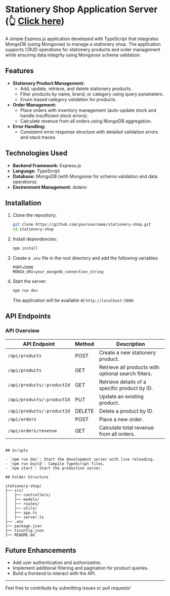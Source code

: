 # Stationery Shop Application Server (👆 <a href="https://stationery-shop-server-iota.vercel.app/" target="_blank" title="Click to view the live server">Click here</a>)
 

A simple Express.js application developed with TypeScript that integrates MongoDB (using Mongoose) to manage a stationery shop. The application supports CRUD operations for stationery products and order management while ensuring data integrity using Mongoose schema validation.

## Features

- **Stationery Product Management:**
  - Add, update, retrieve, and delete stationery products.
  - Filter products by name, brand, or category using query parameters.
  - Enum-based category validation for products.
- **Order Management:**
  - Place orders with inventory management (auto-update stock and handle insufficient stock errors).
  - Calculate revenue from all orders using MongoDB aggregation.
- **Error Handling:**
  - Consistent error response structure with detailed validation errors and stack traces.

## Technologies Used

- **Backend Framework:** Express.js
- **Language:** TypeScript
- **Database:** MongoDB (with Mongoose for schema validation and data operations)
- **Environment Management:** dotenv

## Installation

1. Clone the repository:

   ```bash
   git clone https://github.com/yourusername/stationery-shop.git
   cd stationery-shop
   ```

2. Install dependencies:

   ```bash
   npm install
   ```

3. Create a `.env` file in the root directory and add the following variables:

   ```env
   PORT=5000
   MONGO_URI=your_mongodb_connection_string
   ```

4. Start the server:

   ```bash
   npm run dev
   ```

   The application will be available at `http://localhost:5000`.

## API Endpoints

### API Overview

| API Endpoint                | Method | Description                                         |
|-----------------------------|--------|-----------------------------------------------------|
| `/api/products`             | POST   | Create a new stationery product.                   |
| `/api/products`             | GET    | Retrieve all products with optional search filters.|
| `/api/products/:productId`  | GET    | Retrieve details of a specific product by ID.      |
| `/api/products/:productId`  | PUT    | Update an existing product.                        |
| `/api/products/:productId`  | DELETE | Delete a product by ID.                            |
| `/api/orders`               | POST   | Place a new order.                                 |
| `/api/orders/revenue`       | GET    | Calculate total revenue from all orders.

```

## Scripts

- `npm run dev`: Start the development server with live reloading.
- `npm run build`: Compile TypeScript files.
- `npm start`: Start the production server.

```

```
## Folder Structure

stationery-shop/
├── src/
│   ├── controllers/
│   ├── models/
│   ├── routes/
│   ├── utils/
│   ├── app.ts
│   ├── server.ts
├── .env
├── package.json
├── tsconfig.json
├── README.md

```

## Future Enhancements

- Add user authentication and authorization.
- Implement additional filtering and pagination for product queries.
- Build a frontend to interact with the API.



---

Feel free to contribute by submitting issues or pull requests!
